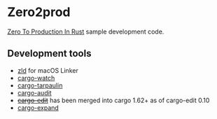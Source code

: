 # Zero2prod

[Zero To Production In Rust](https://www.lpalmieri.com/posts/2020-05-24-zero-to-production-0-foreword/) sample development code.

## Development tools

- [zld](https://github.com/michaeleisel/zld) for macOS Linker
- [cargo-watch](https://crates.io/crates/cargo-watch)
- [cargo-tarpaulin](https://crates.io/crates/cargo-tarpaulin)
- [cargo-audit](https://crates.io/crates/cargo-audit)
- ~~[cargo-edit](https://crates.io/crates/cargo-edit)~~ has been merged into cargo 1.62+ as of cargo-edit 0.10
- [cargo-expand](https://crates.io/crates/cargo-expand)
